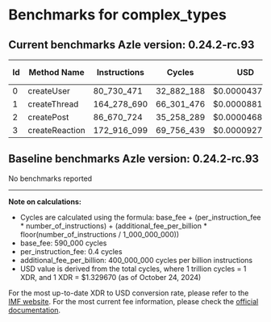 # Benchmarks for complex_types

## Current benchmarks Azle version: 0.24.2-rc.93

| Id  | Method Name    | Instructions | Cycles     | USD           | USD/Million Calls |
| --- | -------------- | ------------ | ---------- | ------------- | ----------------- |
| 0   | createUser     | 80_730_471   | 32_882_188 | $0.0000437225 | $43.72            |
| 1   | createThread   | 164_278_690  | 66_301_476 | $0.0000881591 | $88.15            |
| 2   | createPost     | 86_670_724   | 35_258_289 | $0.0000468819 | $46.88            |
| 3   | createReaction | 172_916_099  | 69_756_439 | $0.0000927530 | $92.75            |

## Baseline benchmarks Azle version: 0.24.2-rc.93

No benchmarks reported

---

**Note on calculations:**

-   Cycles are calculated using the formula: base_fee + (per_instruction_fee \* number_of_instructions) + (additional_fee_per_billion \* floor(number_of_instructions / 1_000_000_000))
-   base_fee: 590_000 cycles
-   per_instruction_fee: 0.4 cycles
-   additional_fee_per_billion: 400_000_000 cycles per billion instructions
-   USD value is derived from the total cycles, where 1 trillion cycles = 1 XDR, and 1 XDR = $1.329670 (as of October 24, 2024)

For the most up-to-date XDR to USD conversion rate, please refer to the [IMF website](https://www.imf.org/external/np/fin/data/rms_sdrv.aspx).
For the most current fee information, please check the [official documentation](https://internetcomputer.org/docs/current/developer-docs/gas-cost#execution).
